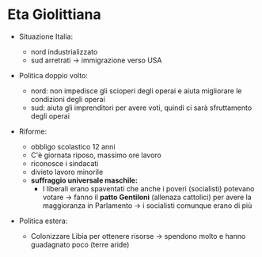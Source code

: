 # Eta Giolittiana

- Situazione Italia:
    - nord industrializzato
    - sud arretrati $\to$ immigrazione verso USA

- Politica doppio volto:
    - nord: non impedisce gli scioperi degli operai e aiuta migliorare le condizioni degli operai 
    - sud: aiuta gli imprenditori per avere voti, quindi ci sarà sfruttamento degli operai 

- Riforme:
    - obbligo scolastico 12 anni
    - C'è giornata riposo, massimo ore lavoro
    - riconosce i sindacati
    - divieto lavoro minorile
    - **suffraggio universale maschile:**
        - I liberali erano spaventati che anche i poveri (socialisti) potevano votare $\to$ fanno il **patto Gentiloni** (allenaza cattolici) per avere la maggioranza in Parlamento $\to$ i socialisti comunque erano di più

- Politica estera:
    - Colonizzare Libia per ottenere risorse $\to$ spendono molto e hanno guadagnato poco (terre aride) 

